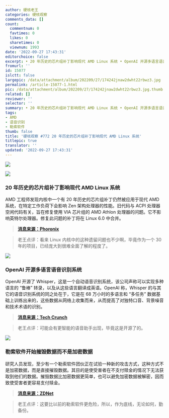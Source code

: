 ```yaml
---
author: 硬核老王
categories: 硬核观察
comments_data: []
count:
  commentnum: 0
  favtimes: 0
  likes: 0
  sharetimes: 0
  viewnum: 1993
date: '2022-09-27 17:43:31'
editorchoice: false
excerpt: • 20 年历史的芯片组补丁影响现代 AMD Linux 系统 • OpenAI 开源多语言语音识别系统 • 勒索软件开始摧毁数据而不是加密数据
fromurl: ''
id: 15077
islctt: false
largepic: /data/attachment/album/202209/27/174242jnaw2dwht22rbwz3.jpg
permalink: /article-15077-1.html
pic: /data/attachment/album/202209/27/174242jnaw2dwht22rbwz3.jpg.thumb.jpg
related: []
reviewer: ''
selector: ''
summary: • 20 年历史的芯片组补丁影响现代 AMD Linux 系统 • OpenAI 开源多语言语音识别系统 • 勒索软件开始摧毁数据而不是加密数据
tags:
- AMD
- 语音识别
- 勒索软件
thumb: false
title: '硬核观察 #772 20 年历史的芯片组补丁影响现代 AMD Linux 系统'
titlepic: true
translator: ''
updated: '2022-09-27 17:43:31'
---
```


![](/data/attachment/album/202209/27/174242jnaw2dwht22rbwz3.jpg)


![](/data/attachment/album/202209/27/174251kclilsc0rslt0zpz.jpg)


### 20 年历史的芯片组补丁影响现代 AMD Linux 系统


AMD 工程师发现内核中一个有 20 年历史的芯片组补丁仍然被应用于现代 AMD 系统，在特定工作负荷下会影响 Zen 架构处理器的性能。旧代码与 ACPI 处理器空闲代码有关，旨在修复使用 VIA 芯片组的 AMD Athlon 处理器的问题。它不影响英特尔处理器。修复此问题的补丁将在 Linux 6.0 中合并。



> 
> **[消息来源：Phoronix](https://www.phoronix.com/news/Linux-AMD-Old-Chipset-WA)**
> 
> 
> 



> 
> 老王点评：看来 Linux 内核中的这种遗留问题也不少啊，毕竟作为一个 30 年的项目，已经庞大到很难全面了解的程度了。
> 
> 
> 


![](/data/attachment/album/202209/27/174300bbb53bllnlrjcgxb.jpg)


### OpenAI 开源多语言语音识别系统


OpenAI 开源了 Whisper，这是一个自动语音识别系统，该公司声称可以实现多种语言的 “鲁棒” 转录，以及从这些语言翻译成英语。OpenAI 称，Whisper 的与其它的语音识别系统的同之处在于，它是在 68 万小时的多语言和 “多任务” 数据基础上训练出来的，这些数据从网络上收集而来，从而提高了对独特口音、背景噪音和技术术语的识别。



> 
> **[消息来源：Tech Crunch](https://techcrunch.com/2022/09/21/openai-open-sources-whisper-a-multilingual-speech-recognition-system/)**
> 
> 
> 



> 
> 老王点评：可能会有更智能的语音助手出现，毕竟这是开源了的。
> 
> 
> 


![](/data/attachment/album/202209/27/174315qe4ogns4i6qio5is.jpg)


### 勒索软件开始摧毁数据而不是加密数据


研究人员发现，至少有一个勒索软件团伙正在试验一种新的攻击方式，这种方式不是加密数据，而是直接摧毁数据。其目的是使受害者在不支付赎金的情况下无法获取到他们的数据。摧毁数据比加密数据更简单，也可以避免加密数据被解密，因而致使受害者更容易支付赎金。



> 
> **[消息来源：ZDNet](https://www.zdnet.com/article/hackers-are-testing-a-destructive-new-way-to-make-ransomware-attacks-more-effective/)**
> 
> 
> 



> 
> 老王点评：这要比以前的勒索软件更危险，所以，作为底线，无论如何，勤备份。
> 
> 
>